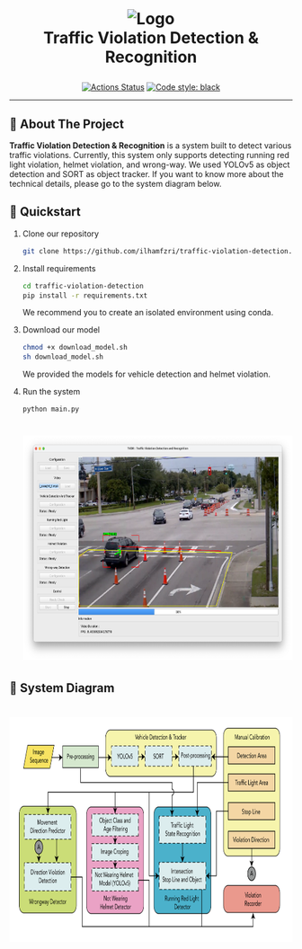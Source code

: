 <!-- # TrafficViolationDetection


<h1>
<p align="center">
  <img src="img/Full Diagram-01.png" alt="Logo" height=400>
</h1>

 -->


<!-- LOGO -->

<br />
<h1>
<p align="center">
  <img src="img/tvdr.png" alt="Logo" height=250>
  <br>Traffic Violation Detection & Recognition
</h1>
<p align="center">
<a href="https://www.python.org/"><img alt="Actions Status" src="https://img.shields.io/badge/Made%20with-Python-1f425f.svg"></a>
<a href="https://github.com/psf/black"><img alt="Code style: black" src="https://img.shields.io/badge/code%20style-black-000000.svg"></a>
<!-- <a href="https://colab.research.google.com/drive/1bwnepojzg_1T56IWPee_n998nEh7catM?usp=sharing"><img alt="Actions Status" src="https://colab.research.google.com/assets/colab-badge.svg"></a> -->
</p>


</p>

-----

## 📝 About The Project 
**Traffic Violation Detection & Recognition** is a system built to detect various traffic violations. Currently, this system only supports detecting running red light violation, helmet violation, and wrong-way. We used YOLOv5 as object detection and SORT as object tracker. If you want to know more about the technical details, please go to the system diagram below.

## 🚀 Quickstart
1. Clone our repository
    ```bash
    git clone https://github.com/ilhamfzri/traffic-violation-detection.git
    ```

2. Install requirements
    ```bash
    cd traffic-violation-detection
    pip install -r requirements.txt
    ```
    We recommend you to create an isolated environment using conda.

3. Download our model
      ```bash
    chmod +x download_model.sh
    sh download_model.sh
    ```
    We provided the models for vehicle detection and helmet violation.

4. Run the system
      ```bash
      python main.py
      ```
    <h1>
    <p align="center">
      <img src="img/example.png" alt="Logo" height=400>
    </h1>



##  🔧 System Diagram
<h1>
<p align="center">
  <img src="img/Full Diagram-01.png" alt="Logo" height=400>
</h1>